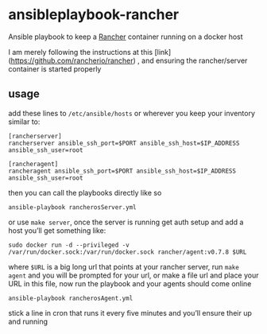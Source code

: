 # ansibleplaybook-rancher
Ansible playbook to keep a [Rancher](http://rancher.com/) container running on a docker host

 I am merely following the instructions at this [link] (https://github.com/rancherio/rancher)
, and ensuring the rancher/server container is started properly


## usage

add these lines to `/etc/ansible/hosts` or wherever you keep your inventory similar to:
```
[rancherserver]
rancherserver ansible_ssh_port=$PORT ansible_ssh_host=$IP_ADDRESS ansible_ssh_user=root

[rancheragent]
rancheragent ansible_ssh_port=$PORT ansible_ssh_host=$IP_ADDRESS ansible_ssh_user=root
```
then you can call the playbooks directly like so
```
ansible-playbook rancherosServer.yml
```
or use `make server`, once the server is running get auth setup and add a host you’ll get something like:
```
sudo docker run -d --privileged -v /var/run/docker.sock:/var/run/docker.sock rancher/agent:v0.7.8 $URL
```
where `$URL` is a big long url that points at your rancher server, run `make agent` and you will be prompted for your url, or make a file url and place your URL in this file, now run the playbook and your agents should come online
```
ansible-playbook rancherosAgent.yml
```
stick a line in cron that runs it every five minutes and you’ll ensure their up and running
